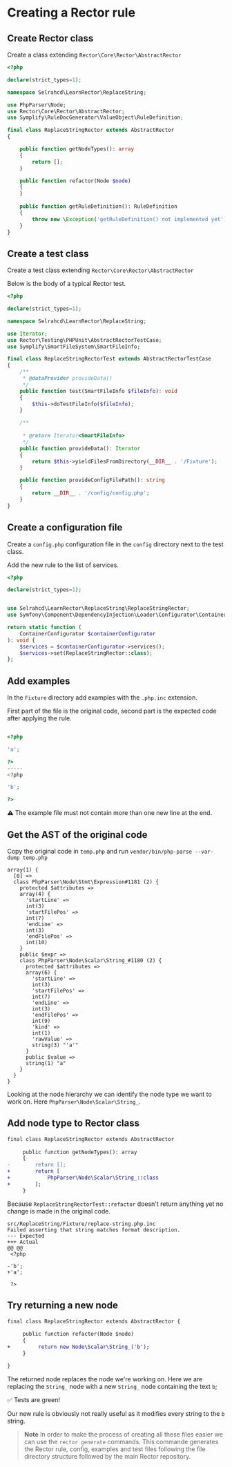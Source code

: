 # Creating a Rector rule

## Create Rector class
Create a class extending `Rector\Core\Rector\AbstractRector`

```php
<?php

declare(strict_types=1);

namespace Selrahcd\LearnRector\ReplaceString;

use PhpParser\Node;
use Rector\Core\Rector\AbstractRector;
use Symplify\RuleDocGenerator\ValueObject\RuleDefinition;

final class ReplaceStringRector extends AbstractRector
{

    public function getNodeTypes(): array
    {
        return [];
    }

    public function refactor(Node $node)
    {
    }
    
    public function getRuleDefinition(): RuleDefinition
    {
        throw new \Exception('getRuleDefinition() not implemented yet');
    }
}
```
## Create a test class
Create a test class extending `Rector\Core\Rector\AbstractRector`

Below is the body of a typical Rector test.

```php
<?php

declare(strict_types=1);

namespace Selrahcd\LearnRector\ReplaceString;

use Iterator;
use Rector\Testing\PHPUnit\AbstractRectorTestCase;
use Symplify\SmartFileSystem\SmartFileInfo;

final class ReplaceStringRectorTest extends AbstractRectorTestCase
{
    /**
     * @dataProvider provideData()
     */
    public function test(SmartFileInfo $fileInfo): void
    {
        $this->doTestFileInfo($fileInfo);
    }

    /**
     
     * @return Iterator<SmartFileInfo>
     */
    public function provideData(): Iterator
    {
        return $this->yieldFilesFromDirectory(__DIR__ . '/Fixture');
    }

    public function provideConfigFilePath(): string
    {
        return __DIR__ . '/config/config.php';
    }
}

```

## Create a configuration file

Create a `config.php` configuration file in the `config` directory next to the test class.

Add the new rule to the list of services.

```php
<?php

declare(strict_types=1);


use Selrahcd\LearnRector\ReplaceString\ReplaceStringRector;
use Symfony\Component\DependencyInjection\Loader\Configurator\ContainerConfigurator;

return static function (
    ContainerConfigurator $containerConfigurator
): void {
    $services = $containerConfigurator->services();
    $services->set(ReplaceStringRector::class);
};
```

## Add examples

In the `Fixture` directory add examples with the `.php.inc` extension.

First part of the file is the original code, second part is the expected code after applying the rule.

```php

<?php

'a';

?>
-----
<?php

'b';

?>

```

⚠️ The example file must not contain more than one new line at the end.

## Get the AST of the original code

Copy the original code in `temp.php` and run `vendor/bin/php-parse --var-dump temp.php`

```
array(1) {
  [0] =>
  class PhpParser\Node\Stmt\Expression#1181 (2) {
    protected $attributes =>
    array(4) {
      'startLine' =>
      int(3)
      'startFilePos' =>
      int(7)
      'endLine' =>
      int(3)
      'endFilePos' =>
      int(10)
    }
    public $expr =>
    class PhpParser\Node\Scalar\String_#1180 (2) {
      protected $attributes =>
      array(6) {
        'startLine' =>
        int(3)
        'startFilePos' =>
        int(7)
        'endLine' =>
        int(3)
        'endFilePos' =>
        int(9)
        'kind' =>
        int(1)
        'rawValue' =>
        string(3) "'a'"
      }
      public $value =>
      string(1) "a"
    }
  }
}
```

Looking at the node hierarchy we can identify the node type we want to work on. Here `PhpParser\Node\Scalar\String_`.

## Add node type to Rector class

```diff
final class ReplaceStringRector extends AbstractRector
 
     public function getNodeTypes(): array
     {
-        return [];
+        return [
+            PhpParser\Node\Scalar\String_::class
+        ];
     }
```

Because `ReplaceStringRectorTest::refactor` doesn't return anything yet no change is made in the original code.

```
src/ReplaceString/Fixture/replace-string.php.inc
Failed asserting that string matches format description.
--- Expected
+++ Actual
@@ @@
 <?php
 
-'b';
+'a';
 
 ?>
 ```

## Try returning a new node


```diff
final class ReplaceStringRector extends AbstractRector {
     
     public function refactor(Node $node)
     {
+         return new Node\Scalar\String_('b');
     }

}
```

The returned node replaces the node we're working on.
Here we are replacing the `String_` node with a new `String_` node containing the text `b`;

✅ Tests are green!

Our new rule is obviously not really useful as it modifies every string to the `b` string.

> **Note**
> In order to make the process of creating all these files easier we can use the `rector generate` commands.
> This commande generates the Rector rule, config, examples and test files following the file directory structure followed by the main Rector repository.